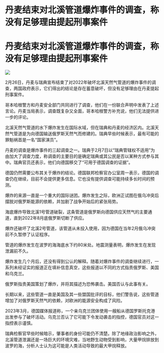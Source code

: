 # 丹麦结束对北溪管道爆炸事件的调查，称没有足够理由提起刑事案件

# 丹麦结束对北溪管道爆炸事件的调查，称没有足够理由提起刑事案件

![](https://inews.gtimg.com/news_bt/OUaL_yQ4Aao2kZqnrRVws3L43mOY5H5J7xcKqGmEp4Ox4AA/1000)

2月26日，丹麦与瑞典宣布结束了对2022年破坏北溪天然气管道的爆炸事件的调查，两国政府表示，它们得出的结论是存在蓄意破坏，但没有足够理由在丹麦提起刑事案件。

哥本哈根警方和丹麦安全部门共同进行了调查，他们在一份联合声明中发表了上述言论。丹麦当局表示，调查既复杂又全面，哥本哈根警方补充说，他们无法提供进一步的评论。

北溪天然气管道的水下爆炸发生在国际水域，但在瑞典和丹麦的经济区内。北溪天然气管道是为向德国输送俄罗斯天然气而修建的。瑞典早些时候表示，最有可能的罪魁祸首是一名“国家演员”。

丹麦的调查是爆炸事件的三起调查之一。瑞典于2月7日以“瑞典管辖权不适用”为由加大了调查力度，称调查的主要目的是确定瑞典或其公民是否以某种方式参与其中。瑞典官员还表示，他们向德国移交了“可用于德国调查的证据”。

德国仍然需要公布其关于爆炸的结论。德国联邦检察官办公室周一表示，德国的调查仍在继续，目前不会提供更多信息。它也没有提供调查可能持续多长时间的预测。

爆炸的来源一直是一个重大的国际谜团。爆炸发生之际，欧洲正试图在俄乌冲突后摆脱对俄罗斯能源的依赖，并加剧了战争开始后的紧张局势。

海底爆炸导致北溪1号管道破裂，这条管道是俄罗斯向德国供应天然气的主要通道，直到2022年8月底俄罗斯切断了供应。

爆炸还破坏了北溪2号管道，该管道从未投入使用，因为德国在当年2月俄乌冲突前不久暂停了认证程序。

管道的爆炸发生在波罗的海海底水下约80米处。地震测量表明，爆炸发生在发现泄漏前不久。

爆炸发生几个月后，还没有得到公认的解释。随着对爆炸事件的调查继续进行，一系列未经证实的报道正在填补信息真空，这些报道以不同的方式指责俄罗斯、美国和乌克兰。

俄罗斯指责美国策划了爆炸，并将其描述为恐怖袭击。美国否认与此事有关。

长期以来，这些管道一直是美国及其一些盟国批评的目标，他们警告说，这些管道增加了对俄罗斯天然气的依赖，对欧洲的能源安全构成了风险。

2023年3月，德国媒体报道称，一个亲乌克兰团体使用一艘船从德国罗斯托克港出发参与了破坏活动。乌克兰否认了它可能下令发动袭击的指控，德国官员对这一指控表示谨慎。

瑞典检察官早些时候暗示，肇事者的身份可能仍不清楚。除了地缘政治影响之外，北溪管道泄漏还是一场巨大的环境灾难，当地野生动物受到影响，大量甲烷排放到波罗的海，分析人士认为这可能是人类活动导致的最大甲烷释放。

